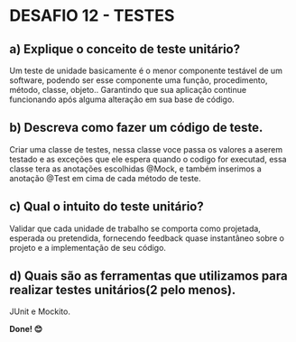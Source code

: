 # DESAFIO 12 - TESTES

## a) Explique o conceito de teste unitário?
Um teste de unidade basicamente é o menor componente testável de um software, podendo ser esse componente uma função, procedimento, método, classe, objeto.. Garantindo que sua aplicação continue funcionando após alguma alteração em sua base de código.

## b) Descreva como fazer um código de teste.
Criar uma classe de testes, nessa classe voce passa os valores a aserem testado e as exceções que ele espera quando o codigo for executad, essa classe tera as anotações escolhidas @Mock, e também inserimos a anotação @Test em cima de cada método de teste.

## c) Qual o intuito do teste unitário?
Validar que cada unidade de trabalho se comporta como projetada, esperada ou pretendida, fornecendo feedback quase instantâneo sobre o projeto e a implementação de seu código.

## d)  Quais  são  as  ferramentas  que  utilizamos  para  realizar  testes  unitários(2  pelo  menos).
JUnit e Mockito.

**Done! 😊**